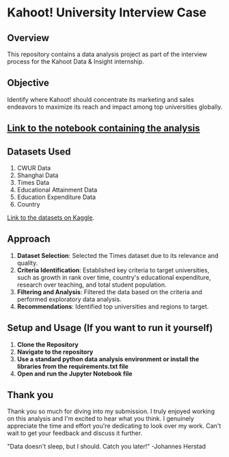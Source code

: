 # Kahoot! University Interview Case

## Overview
This repository contains a data analysis project as part of the interview process for the Kahoot Data & Insight internship.

## Objective
Identify where Kahoot! should concentrate its marketing and sales endeavors to maximize its reach and impact among top universities globally.

## [Link to the notebook containing the analysis](https://github.com/JHerstad/Kahoot-Internship-Interview-Case/blob/main/Kahoot_data_analysis_case.ipynb)

## Datasets Used
1. CWUR Data
2. Shanghai Data
3. Times Data
4. Educational Attainment Data
5. Education Expenditure Data
6. Country 

[Link to the datasets on Kaggle](https://www.kaggle.com/mylesoneill/world-university-rankings).

## Approach
1. **Dataset Selection**: Selected the Times dataset due to its relevance and quality.
2. **Criteria Identification**: Established key criteria to target universities, such as growth in rank over time, country's educational expenditure, research over teaching, and total student population.
3. **Filtering and Analysis**: Filtered the data based on the criteria and performed exploratory data analysis.
4. **Recommendations**: Identified top universities and regions to target.


## Setup and Usage (If you want to run it yourself)
1. **Clone the Repository**
2. **Navigate to the repository**
3. **Use a standard python data analysis environment or install the libraries from the requirements.txt file**
4. **Open and run the Jupyter Notebook file**


## Thank you
Thank you so much for diving into my submission. I truly enjoyed working on this analysis and I'm excited to hear what you think. I genuinely appreciate the time and effort you're dedicating to look over my work. Can't wait to get your feedback and discuss it further.

"Data doesn't sleep, but I should. Catch you later!" -Johannes Herstad

